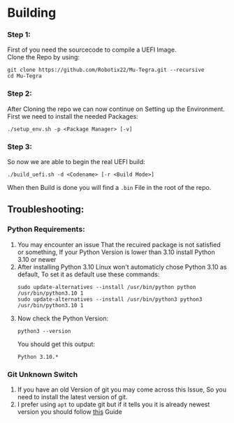 # Building

### Step 1:

First of you need the sourcecode to compile a UEFI Image. <br />
Clone the Repo by using:
```
git clone https://github.com/Robotix22/Mu-Tegra.git --recursive
cd Mu-Tegra
```

### Step 2:

After Cloning the repo we can now continue on Setting up the Environment. <br />
First we need to install the needed Packages:
```
./setup_env.sh -p <Package Manager> [-v]
```

### Step 3:

So now we are able to begin the real UEFI build:
```
./build_uefi.sh -d <Codename> [-r <Build Mode>]
```

When then Build is done you will find a `.bin` File in the root of the repo.

## Troubleshooting:

### Python Requirements:
   1. You may encounter an issue That the recuired package is not satisfied or something, If your Python Version is lower than 3.10 install Python 3.10 or newer
   2. After installing Python 3.10 Linux won't automaticly chose Python 3.10 as default, To set it as default use these commands:
      ```
      sudo update-alternatives --install /usr/bin/python python /usr/bin/python3.10 1
      sudo update-alternatives --install /usr/bin/python3 python3 /usr/bin/python3.10 1
      ```
   3. Now check the Python Version:
      ```
      python3 --version
      ```
      You should get this output:
      ```
      Python 3.10.*
      ```

### Git Unknown Switch
   1. If you have an old Version of git you may come across this Issue, So you need to install the latest version of git.
   2. I prefer using `apt` to update git but if it tells you it is already newest version you should follow [this](https://www.fosslinux.com/64522/install-git-debian-linux.htm) Guide
